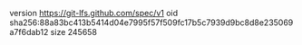 version https://git-lfs.github.com/spec/v1
oid sha256:88a83bc413b5414d04e7995f57f509fc17b5c7939d9bc8d8e235069a7f6dab12
size 245658
